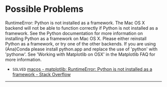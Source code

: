 # Possible Problems

RuntimeError: Python is not installed as a framework. The Mac OS X backend will not be able to function correctly if Python is not installed as a framework. See the Python documentation for more information on installing Python as a framework on Mac OS X. Please either reinstall Python as a framework, or try one of the other backends. If you are using (Ana)Conda please install python.app and replace the use of 'python' with 'pythonw'. See 'Working with Matplotlib on OSX' in the Matplotlib FAQ for more information.

- `SOLVED` [macos - matplotlib: RuntimeError: Python is not installed as a framework - Stack Overflow](https://stackoverflow.com/questions/34977388/matplotlib-runtimeerror-python-is-not-installed-as-a-framework)

---

